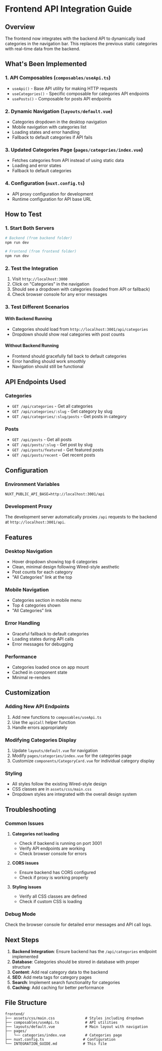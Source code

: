 # Frontend API Integration Guide

## Overview
The frontend now integrates with the backend API to dynamically load categories in the navigation bar. This replaces the previous static categories with real-time data from the backend.

## What's Been Implemented

### 1. API Composables (`composables/useApi.ts`)
- `useApi()` - Base API utility for making HTTP requests
- `useCategories()` - Specific composable for categories API endpoints
- `usePosts()` - Composable for posts API endpoints

### 2. Dynamic Navigation (`layouts/default.vue`)
- Categories dropdown in the desktop navigation
- Mobile navigation with categories list
- Loading states and error handling
- Fallback to default categories if API fails

### 3. Updated Categories Page (`pages/categories/index.vue`)
- Fetches categories from API instead of using static data
- Loading and error states
- Fallback to default categories

### 4. Configuration (`nuxt.config.ts`)
- API proxy configuration for development
- Runtime configuration for API base URL

## How to Test

### 1. Start Both Servers
```bash
# Backend (from backend folder)
npm run dev

# Frontend (from frontend folder)
npm run dev
```

### 2. Test the Integration
1. Visit `http://localhost:3000`
2. Click on "Categories" in the navigation
3. Should see a dropdown with categories (loaded from API or fallback)
4. Check browser console for any error messages

### 3. Test Different Scenarios

#### With Backend Running
- Categories should load from `http://localhost:3001/api/categories`
- Dropdown should show real categories with post counts

#### Without Backend Running
- Frontend should gracefully fall back to default categories
- Error handling should work smoothly
- Navigation should still be functional

## API Endpoints Used

### Categories
- `GET /api/categories` - Get all categories
- `GET /api/categories/:slug` - Get category by slug
- `GET /api/categories/:slug/posts` - Get posts in category

### Posts
- `GET /api/posts` - Get all posts
- `GET /api/posts/:slug` - Get post by slug
- `GET /api/posts/featured` - Get featured posts
- `GET /api/posts/recent` - Get recent posts

## Configuration

### Environment Variables
```env
NUXT_PUBLIC_API_BASE=http://localhost:3001/api
```

### Development Proxy
The development server automatically proxies `/api` requests to the backend at `http://localhost:3001/api`.

## Features

### Desktop Navigation
- Hover dropdown showing top 6 categories
- Clean, minimal design following Wired-style aesthetic
- Post counts for each category
- "All Categories" link at the top

### Mobile Navigation
- Categories section in mobile menu
- Top 4 categories shown
- "All Categories" link

### Error Handling
- Graceful fallback to default categories
- Loading states during API calls
- Error messages for debugging

### Performance
- Categories loaded once on app mount
- Cached in component state
- Minimal re-renders

## Customization

### Adding New API Endpoints
1. Add new functions to `composables/useApi.ts`
2. Use the `apiCall` helper function
3. Handle errors appropriately

### Modifying Categories Display
1. Update `layouts/default.vue` for navigation
2. Modify `pages/categories/index.vue` for the categories page
3. Customize `components/CategoryCard.vue` for individual category display

### Styling
- All styles follow the existing Wired-style design
- CSS classes are in `assets/css/main.css`
- Dropdown styles are integrated with the overall design system

## Troubleshooting

### Common Issues

1. **Categories not loading**
   - Check if backend is running on port 3001
   - Verify API endpoints are working
   - Check browser console for errors

2. **CORS issues**
   - Ensure backend has CORS configured
   - Check if proxy is working properly

3. **Styling issues**
   - Verify all CSS classes are defined
   - Check if custom CSS is loading

### Debug Mode
Check the browser console for detailed error messages and API call logs.

## Next Steps

1. **Backend Integration**: Ensure backend has the `/api/categories` endpoint implemented
2. **Database**: Categories should be stored in database with proper structure
3. **Content**: Add real category data to the backend
4. **SEO**: Add meta tags for category pages
5. **Search**: Implement search functionality for categories
6. **Caching**: Add caching for better performance

## File Structure
```
frontend/
├── assets/css/main.css              # Styles including dropdown
├── composables/useApi.ts            # API utilities
├── layouts/default.vue              # Main layout with navigation
├── pages/
│   └── categories/index.vue         # Categories page
├── nuxt.config.ts                  # Configuration
└── INTEGRATION_GUIDE.md            # This file
``` 
